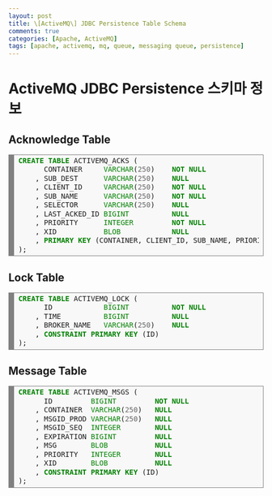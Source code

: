 ```yaml
---
layout: post
title: \[ActiveMQ\] JDBC Persistence Table Schema
comments: true
categories: [Apache, ActiveMQ]
tags: [apache, activemq, mq, queue, messaging queue, persistence]
---
```


# ActiveMQ JDBC Persistence 스키마 정보

## Acknowledge Table

<div markdown="1" style="background: #f8f8f8; overflow:auto;width:auto;border:solid gray;border-width:.1em .1em .1em .8em;padding:.2em .6em;"><pre style="margin: 0; line-height: 125%"><span style="color: #008000; font-weight: bold">CREATE</span> <span style="color: #008000; font-weight: bold">TABLE</span> ACTIVEMQ_ACKS (
      CONTAINER     <span style="color: #008000">VARCHAR</span>(<span style="color: #666666">250</span>)    <span style="color: #008000; font-weight: bold">NOT</span> <span style="color: #008000; font-weight: bold">NULL</span>
    , SUB_DEST      <span style="color: #008000">VARCHAR</span>(<span style="color: #666666">250</span>)    <span style="color: #008000; font-weight: bold">NULL</span>
    , CLIENT_ID     <span style="color: #008000">VARCHAR</span>(<span style="color: #666666">250</span>)    <span style="color: #008000; font-weight: bold">NOT</span> <span style="color: #008000; font-weight: bold">NULL</span>
    , SUB_NAME      <span style="color: #008000">VARCHAR</span>(<span style="color: #666666">250</span>)    <span style="color: #008000; font-weight: bold">NOT</span> <span style="color: #008000; font-weight: bold">NULL</span>
    , SELECTOR      <span style="color: #008000">VARCHAR</span>(<span style="color: #666666">250</span>)    <span style="color: #008000; font-weight: bold">NULL</span>
    , LAST_ACKED_ID <span style="color: #008000">BIGINT</span>          <span style="color: #008000; font-weight: bold">NULL</span>
    , PRIORITY      <span style="color: #008000">INTEGER</span>         <span style="color: #008000; font-weight: bold">NOT</span> <span style="color: #008000; font-weight: bold">NULL</span>
    , XID           <span style="color: #008000">BLOB</span>            <span style="color: #008000; font-weight: bold">NULL</span>
    , <span style="color: #008000; font-weight: bold">PRIMARY</span> <span style="color: #008000; font-weight: bold">KEY</span> (CONTAINER, CLIENT_ID, SUB_NAME, PRIORITY)
);
</pre></div>     
     
## Lock Table

<div style="background: #f8f8f8; overflow:auto;width:auto;border:solid gray;border-width:.1em .1em .1em .8em;padding:.2em .6em;"><pre style="margin: 0; line-height: 125%"><span style="color: #008000; font-weight: bold">CREATE</span> <span style="color: #008000; font-weight: bold">TABLE</span> ACTIVEMQ_LOCK (
      ID            <span style="color: #008000">BIGINT</span>          <span style="color: #008000; font-weight: bold">NOT</span> <span style="color: #008000; font-weight: bold">NULL</span>
    , TIME          <span style="color: #008000">BIGINT</span>          <span style="color: #008000; font-weight: bold">NULL</span>
    , BROKER_NAME   <span style="color: #008000">VARCHAR</span>(<span style="color: #666666">250</span>)    <span style="color: #008000; font-weight: bold">NULL</span>
    , <span style="color: #008000; font-weight: bold">CONSTRAINT</span> <span style="color: #008000; font-weight: bold">PRIMARY</span> <span style="color: #008000; font-weight: bold">KEY</span> (ID)
);
</pre></div>    
     
## Message Table

<div style="background: #f8f8f8; overflow:auto;width:auto;border:solid gray;border-width:.1em .1em .1em .8em;padding:.2em .6em;"><pre style="margin: 0; line-height: 125%"><span style="color: #008000; font-weight: bold">CREATE</span> <span style="color: #008000; font-weight: bold">TABLE</span> ACTIVEMQ_MSGS (
      ID         <span style="color: #008000">BIGINT</span>         <span style="color: #008000; font-weight: bold">NOT</span> <span style="color: #008000; font-weight: bold">NULL</span>
    , CONTAINER  <span style="color: #008000">VARCHAR</span>(<span style="color: #666666">250</span>)   <span style="color: #008000; font-weight: bold">NULL</span>
    , MSGID_PROD <span style="color: #008000">VARCHAR</span>(<span style="color: #666666">250</span>)   <span style="color: #008000; font-weight: bold">NULL</span>
    , MSGID_SEQ  <span style="color: #008000">INTEGER</span>        <span style="color: #008000; font-weight: bold">NULL</span>
    , EXPIRATION <span style="color: #008000">BIGINT</span>         <span style="color: #008000; font-weight: bold">NULL</span>
    , MSG        <span style="color: #008000">BLOB</span>           <span style="color: #008000; font-weight: bold">NULL</span>
    , PRIORITY   <span style="color: #008000">INTEGER</span>        <span style="color: #008000; font-weight: bold">NULL</span>
    , XID        <span style="color: #008000">BLOB</span>           <span style="color: #008000; font-weight: bold">NULL</span>
    , <span style="color: #008000; font-weight: bold">CONSTRAINT</span> <span style="color: #008000; font-weight: bold">PRIMARY</span> <span style="color: #008000; font-weight: bold">KEY</span> (ID)
);
</pre></div>
